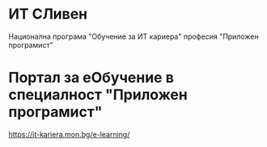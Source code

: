 # ИТ СЛивен
Национална програма "Обучение за ИТ кариера" професия "Приложен програмист"

# Портал за еOбучение в специалност "Приложен програмист"
https://it-kariera.mon.bg/e-learning/
